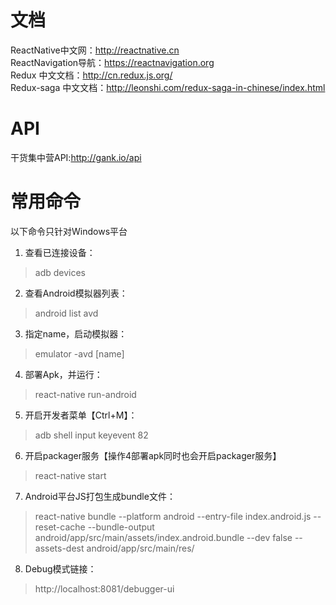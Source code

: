 # 文档
ReactNative中文网：http://reactnative.cn <br/>
ReactNavigation导航：https://reactnavigation.org <br/>
Redux 中文文档：http://cn.redux.js.org/<br/>
Redux-saga 中文文档：http://leonshi.com/redux-saga-in-chinese/index.html<br/>

# API
干货集中营API:http://gank.io/api <br/>


# 常用命令
以下命令只针对Windows平台

 1. 查看已连接设备：
   > adb devices
 2. 查看Android模拟器列表：
   > android list avd
 3. 指定name，启动模拟器：
   > emulator -avd [name] 
 4. 部署Apk，并运行：
   > react-native run-android 
 5. 开启开发者菜单【Ctrl+M】：
   > adb shell input keyevent 82 
 6. 开启packager服务【操作4部署apk同时也会开启packager服务】
   > react-native start 
 7. Android平台JS打包生成bundle文件：
   > react-native bundle --platform android --entry-file index.android.js --reset-cache --bundle-output android/app/src/main/assets/index.android.bundle --dev false --assets-dest android/app/src/main/res/
 8. Debug模式链接：
   > http://localhost:8081/debugger-ui

